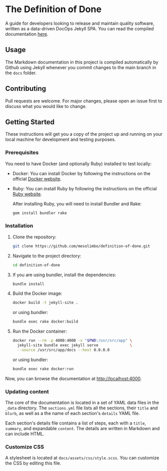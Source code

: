 # The Definition of Done

A guide for developers looking to release and maintain quality software, written as a data-driven DocOps Jekyll SPA. You can read the compiled documentation [here](https://mesolimbo.github.io/definition-of-done/).

## Usage

The Markdown documentation in this project is compiled automatically by Github using Jekyll whenever you commit changes to the main branch in the `docs` folder.

## Contributing

Pull requests are welcome. For major changes, please open an issue first to discuss what you would like to change.

## Getting Started

These instructions will get you a copy of the project up and running on your local machine for development and testing purposes.

### Prerequisites

You need to have Docker (and optionally Ruby) installed to test locally:

- Docker: You can install Docker by following the instructions on the official [Docker website](https://docs.docker.com/get-docker/).
- Ruby: You can install Ruby by following the instructions on the official [Ruby website](https://www.ruby-lang.org/en/documentation/installation/).
  
  After installing Ruby, you will need to install Bundler and Rake:
   
  ```bash
  gem install bundler rake
  ```

### Installation

1. Clone the repository:
    ```bash
    git clone https://github.com/mesolimbo/definition-of-done.git
    ```
2. Navigate to the project directory:
    ```bash
    cd definition-of-done
    ```
3. If you are using bundler, install the dependencies:
    ```bash
    bundle install
    ```
4. Build the Docker image:
    ```bash
    docker build -t jekyll-site .
    ```
    or using bundler:
    ```bash
    bundle exec rake docker:build
    ```

4. Run the Docker container:
    ```bash
    docker run --rm -p 4000:4000 -v "$PWD:/usr/src/app" \
      jekyll-site bundle exec jekyll serve              \
      --source /usr/src/app/docs --host 0.0.0.0
    ```
   or using bundler:
    ```bash
    bundle exec rake docker:run
    ```

Now, you can browse the documentation at [http://localhost:4000](http://localhost:4000).

### Updating content

The core of the documentation is located in a set of YAML data files in the `_data` directory. The `sections.yml` file lists all the sections, their `title` and `blurb`, as well as a the name of each section's `details` YAML file.

Each section's details file contains a list of steps, each with a `title`, `summary`, and expandable `content`. The details are written in Markdown and can include HTML.

### Customize CSS

A stylesheet is located at `docs/assets/css/style.scss`. You can customize the CSS by editing this file.
